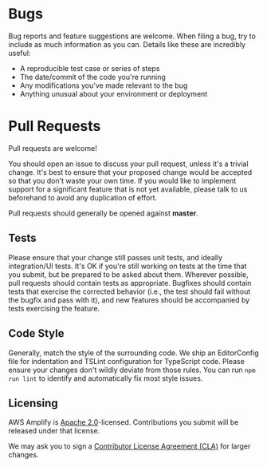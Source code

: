 # Bugs

Bug reports and feature suggestions are welcome. When filing a bug, try to include as much information as you can. Details like these are incredibly useful:

* A reproducible test case or series of steps
* The date/commit of the code you're running
* Any modifications you've made relevant to the bug
* Anything unusual about your environment or deployment

# Pull Requests

Pull requests are welcome!

You should open an issue to discuss your pull request, unless it's a trivial change. It's best to ensure that your proposed change would be accepted so that you don't waste your own time. If you would like to implement support for a significant feature that is not yet available, please talk to us beforehand to avoid any duplication of effort. 

Pull requests should generally be opened against **master**.

## Tests

Please ensure that your change still passes unit tests, and ideally integration/UI tests. It's OK if you're still working on tests at the time that you submit, but be prepared to be asked about them. Wherever possible, pull requests should contain tests as appropriate. Bugfixes should contain tests that exercise the corrected behavior (i.e., the test should fail without the bugfix and pass with it), and new features should be accompanied by tests exercising the feature.

## Code Style

Generally, match the style of the surrounding code. We ship an EditorConfig file for indentation and TSLint configuration for TypeScript code. Please ensure your changes don't wildly deviate from those rules. You can run `npm run lint` to identify and automatically fix most style issues.

## Licensing

AWS Amplify is [Apache 2.0](LICENSE)-licensed. Contributions you submit will be released under that license.

We may ask you to sign a [Contributor License Agreement (CLA)](http://en.wikipedia.org/wiki/Contributor_License_Agreement) for larger changes.